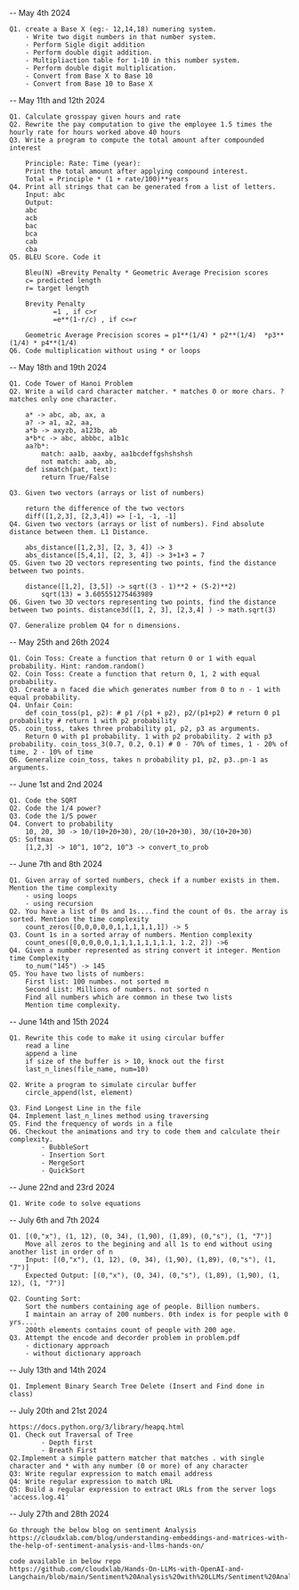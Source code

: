 --
May 4th 2024

	Q1. create a Base X (eg:- 12,14,18) numering system. 
		- Write two digit numbers in that number system.
		- Perform Sigle digit addition
		- Perform double digit addition.
		- Multipliaction table for 1-10 in this number system.
		- Perform double digit multiplication.
		- Convert from Base X to Base 10
		- Convert from Base 10 to Base X
--
May 11th and 12th 2024

	Q1. Calculate grosspay given hours and rate
	Q2. Rewrite the pay computation to give the employee 1.5 times the hourly rate for hours worked above 40 hours
	Q3. Write a program to compute the total amount after compounded interest

		Principle: Rate: Time (year):
		Print the total amount after applying compound interest.
		Total = Principle * (1 + rate/100)**years
	Q4. Print all strings that can be generated from a list of letters.
		Input: abc
		Output:
		abc
		acb
		bac
		bca
		cab
		cba
	Q5. BLEU Score. Code it
		
		Bleu(N) =Brevity Penalty * Geometric Average Precision scores
		c= predicted length
		r= target length

		Brevity Penalty 	
			   =1 , if c>r 
			   =e**(1-r/c) , if c<=r
			   
		Geometric Average Precision scores = p1**(1/4) * p2**(1/4)  *p3**(1/4) * p4**(1/4)
	Q6. Code multiplication without using * or loops
--
May 18th and 19th 2024

	Q1. Code Tower of Hanoi Problem
	Q2. Write a wild card character matcher. * matches 0 or more chars. ? matches only one character.

		a* -> abc, ab, ax, a 
		a? -> a1, a2, aa,
		a*b -> axyzb, a123b, ab
		a*b*c -> abc, abbbc, a1b1c
		aa?b*:
			match: aa1b, aaxby, aa1bcdeffgshshshsh
			not match: aab, ab,
		def ismatch(pat, text):
			return True/False
	
	Q3. Given two vectors (arrays or list of numbers)

		return the difference of the two vectors
		diff([1,2,3], [2,3,4]) => [-1, -1, -1]
	Q4. Given two vectors (arrays or list of numbers). Find absolute distance between them. L1 Distance.

		abs_distance([1,2,3], [2, 3, 4]) -> 3
		abs_distance([5,4,1], [2, 3, 4]) -> 3+1+3 = 7
	Q5. Given two 2D vectors representing two points, find the distance between two points.

		distance([1,2], [3,5]) -> sqrt((3 - 1)**2 + (5-2)**2)
			sqrt(13) = 3.605551275463989
	Q6. Given two 3D vectors representing two points, find the distance between two points. distance3d([1, 2, 3], [2,3,4] ) -> math.sqrt(3)

	Q7. Generalize problem Q4 for n dimensions.
--
May 25th and 26th 2024

	Q1. Coin Toss: Create a function that return 0 or 1 with equal probability. Hint: random.random()
	Q2. Coin Toss: Create a function that return 0, 1, 2 with equal probability.
	Q3. Create a n faced die which generates number from 0 to n - 1 with equal probability.
	Q4. Unfair Coin:
		def coin_toss(p1, p2): # p1 /(p1 + p2), p2/(p1+p2) # return 0 p1 probability # return 1 with p2 probability
	Q5. coin_toss, takes three probability p1, p2, p3 as arguments.
		Return 0 with p1 probability. 1 with p2 probability. 2 with p3 probability. coin_toss_3(0.7, 0.2, 0.1) # 0 - 70% of times, 1 - 20% of time, 2 - 10% of time
	Q6. Generalize coin_toss, takes n probability p1, p2, p3..pn-1 as arguments.
--
June 1st and 2nd 2024

	Q1. Code the SQRT
	Q2. Code the 1/4 power?
	Q3. Code the 1/5 power
	Q4. Convert to probability
		10, 20, 30 -> 10/(10+20+30), 20/(10+20+30), 30/(10+20+30)
	Q5: Softmax
		[1,2,3] -> 10^1, 10^2, 10^3 -> convert_to_prob 
--
June 7th and 8th 2024

	Q1. Given array of sorted numbers, check if a number exists in them. Mention the time complexity
		- using loops
		- using recursion
	Q2. You have a list of 0s and 1s....find the count of 0s. the array is sorted. Mention the time complexity
		count_zeros([0,0,0,0,0,1,1,1,1,1,1]) -> 5
	Q3. Count 1s in a sorted array of numbers. Mention complexity
		count_ones([0,0,0,0,0,1,1,1,1,1,1,1.1, 1.2, 2]) ->6
	Q4. Given a number represented as string convert it integer. Mention time Complexity
		to_num("145") -> 145
	Q5. You have two lists of numbers:
		First list: 100 numbes. not sorted m
		Second List: Millions of numbers. not sorted n
		Find all numbers which are common in these two lists
		Mention time complexity.
--
June 14th and 15th 2024

	Q1. Rewrite this code to make it using circular buffer
		read a line
		append a line
		if size of the buffer is > 10, knock out the first
		last_n_lines(file_name, num=10)
		
	Q2. Write a program to simulate circular buffer
		circle_append(lst, element)	
		
	Q3. Find Longest Line in the file
	Q4. Implement last_n_lines method using traversing
	Q5. Find the frequency of words in a file
	Q6. Checkout the animations and try to code them and calculate their complexity.
			- BubbleSort
			- Insertion Sort
			- MergeSort
			- QuickSort
--
June 22nd and 23rd 2024

	Q1. Write code to solve equations
	
--
July 6th and 7th 2024

	Q1. [(0,"x"), (1, 12), (0, 34), (1,90), (1,89), (0,"s"), (1, "7")]
		Move all zeros to the begining and all 1s to end without using another list in order of n
		Input: [(0,"x"), (1, 12), (0, 34), (1,90), (1,89), (0,"s"), (1, "7")]
		Expected Output: [(0,"x"), (0, 34), (0,"s"), (1,89), (1,90), (1, 12), (1, "7")]
		
	Q2. Counting Sort:
		Sort the numbers containing age of people. Billion numbers.
		I maintain an array of 200 numbers. 0th index is for people with 0 yrs....
		200th elements contains count of people with 200 age.
	Q3. Attempt the encode and decorder problem in problem.pdf
		- dictionary approach
		- without dictionary approach
--
July 13th and 14th 2024

	Q1. Implement Binary Search Tree Delete (Insert and Find done in class)
	
--
July 20th and 21st 2024

	https://docs.python.org/3/library/heapq.html
	Q1. Check out Traversal of Tree
			- Depth first
			- Breath First
	Q2.Implement a simple pattern matcher that matches . with single character and * with any number (0 or more) of any character
	Q3: Write regular expression to match email address
	Q4: Write regular expression to match URL
	Q5: Build a regular expression to extract URLs from the server logs 'access.log.41'

--
July 27th and 28th 2024

	Go through the below blog on sentiment Analysis
	https://cloudxlab.com/blog/understanding-embeddings-and-matrices-with-the-help-of-sentiment-analysis-and-llms-hands-on/
	
	code available in below repo
	https://github.com/cloudxlab/Hands-On-LLMs-with-OpenAI-and-Langchain/blob/main/Sentiment%20Analysis%20with%20LLMs/Sentiment%20Analysis%20with%20LLMs.ipynb
    
    
